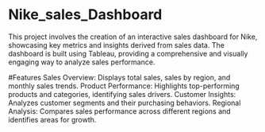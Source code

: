 # Nike_sales_Dashboard
This project involves the creation of an interactive sales dashboard for Nike, showcasing key metrics and insights derived from sales data. The dashboard is built using Tableau, providing a comprehensive and visually engaging way to analyze sales performance.

#Features
Sales Overview: Displays total sales, sales by region, and monthly sales trends.
Product Performance: Highlights top-performing products and categories, identifying sales drivers.
Customer Insights: Analyzes customer segments and their purchasing behaviors.
Regional Analysis: Compares sales performance across different regions and identifies areas for growth.
